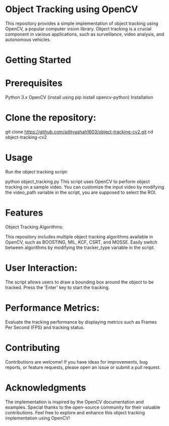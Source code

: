 # Object Tracking using OpenCV 
This repository provides a simple implementation of object tracking using OpenCV, a popular computer vision library. Object tracking is a crucial component in various applications, such as surveillance, video analysis, and autonomous vehicles. 

# Getting Started
# Prerequisites
Python 3.x
OpenCV (install using pip install opencv-python)
Installation
# Clone the repository:

git clone https://github.com/adityashah1603/object-tracking-cv2.git
cd object-tracking-cv2

# Usage
Run the object tracking script:

python object_tracking.py
This script uses OpenCV to perform object tracking on a sample video. You can customize the input video by modifying the video_path variable in the script, you are supposed to select the ROI.

# Features
Object Tracking Algorithms:

This repository includes multiple object tracking algorithms available in OpenCV, such as BOOSTING, MIL, KCF, CSRT, and MOSSE.
Easily switch between algorithms by modifying the tracker_type variable in the script.
# User Interaction:

The script allows users to draw a bounding box around the object to be tracked.
Press the 'Enter' key to start the tracking.
# Performance Metrics:

Evaluate the tracking performance by displaying metrics such as Frames Per Second (FPS) and tracking status.
# Contributing
Contributions are welcome! If you have ideas for improvements, bug reports, or feature requests, please open an issue or submit a pull request.


# Acknowledgments
The implementation is inspired by the OpenCV documentation and examples.
Special thanks to the open-source community for their valuable contributions.
Feel free to explore and enhance this object tracking implementation using OpenCV!
